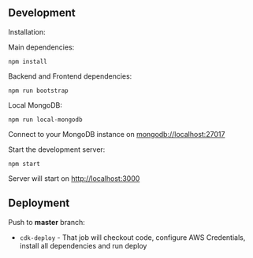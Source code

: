 
## Development

Installation:

Main dependencies:

```shell
npm install
```

Backend and Frontend dependencies:

```shell
npm run bootstrap
```

Local MongoDB:

```shell
npm run local-mongodb
```

Connect to your MongoDB instance on  [mongodb://localhost:27017](mongodb://localhost:27017)

Start the development server:

```shell
npm start
```
Server will start on [http://localhost:3000](http://localhost:3000)



## Deployment

Push to **master** branch:

- `cdk-deploy` - That job  will checkout code, configure AWS Credentials, install all dependencies and run deploy
